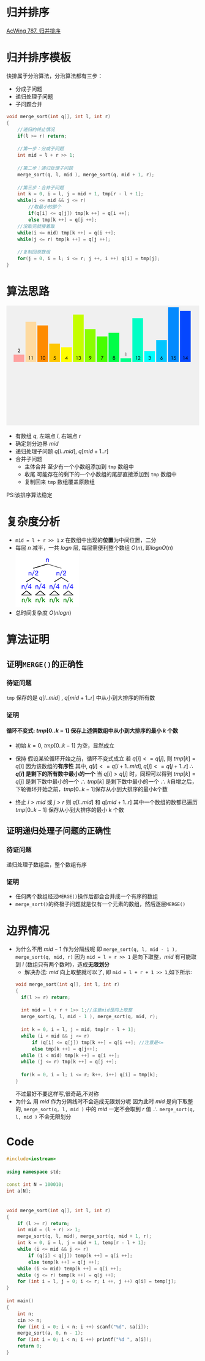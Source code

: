 # 归并排序
[AcWing 787. 归并排序](https://www.acwing.com/problem/content/description/789/)

# 归并排序模板

快排属于分治算法，分治算法都有三步：
- 分成子问题
- 递归处理子问题
- 子问题合并

```cpp
void merge_sort(int q[], int l, int r)
{
    //递归的终止情况
    if(l >= r) return;

    //第一步：分成子问题
    int mid = l + r >> 1;

    //第二步：递归处理子问题
    merge_sort(q, l, mid ), merge_sort(q, mid + 1, r);

    //第三步：合并子问题
    int k = 0, i = l, j = mid + 1, tmp[r - l + 1];
    while(i <= mid && j <= r)
        //取最小的那个
        if(q[i] <= q[j]) tmp[k ++] = q[i ++];
        else tmp[k ++] = q[j ++];
    //没取完就接着取
    while(i <= mid) tmp[k ++] = q[i ++];
    while(j <= r) tmp[k ++] = q[j ++];

    //复制回原数组
    for(j = 0, i = l; i <= r; j ++, i ++) q[i] = tmp[j];
}
```

# 算法思路
![](media/16571017566991.gif)

- 有数组 $q$, 左端点 $l$, 右端点 $r$
- 确定划分边界 $mid$
- 递归处理子问题 $q[l..mid]$, $q[mid+1..r]$
- 合并子问题
  - 主体合并
    至少有一个小数组添加到 `tmp` 数组中
  - 收尾
    可能存在的剩下的一个小数组的尾部直接添加到 `tmp` 数组中
  - 复制回来
    `tmp` 数组覆盖原数组

PS:该排序算法稳定

# 复杂度分析
- `mid = l + r >> 1`
  $x$ 在数组中出现的**位置**为中间位置，二分
- 每层 $n$ 减半，一共 $logn$ 层, 每层需便利整个数组 $O(n)$, 即$lognO(n)$
  ![](media/16570854250574.png)
- 总时间复杂度 $O(nlogn)$

# 算法证明
## 证明`MERGE()`的正确性
### 待证问题
`tmp` 保存的是 $q[l..mid]$ , $q[mid+1..r]$ 中从小到大排序的所有数
### 证明
#### 循环不变式: $tmp[0..k-1]$ 保存上述俩数组中从小到大排序的最小 $k$ 个数

- 初始
$k = 0$, $tmp[0..k-1]$ 为空，显然成立

- 保持
假设某轮循环开始之前，循环不变式成立
若 $q[i] <= q[j]$, 则 $tmp[k] = q[i]$
因为该数组的**有序性**
其中, $q[i] <= q[i+1..mid], q[j] <= q[j+1..r]$
∴ **$q[i]$ 是剩下的所有数中最小的一个**
当 $q[i] > q[j]$ 时，同理可以得到 $tmp[k] = q[j]$ 是剩下数中最小的一个
∴ $tmp[k]$ 是剩下数中最小的一个
∴ $k$自增之后，下轮循环开始之前，$tmp[0..k-1]$保存从小到大排序的最小k个数

- 终止
$i > mid$ 或 $j > r$
则 $q[l..mid]$ 和 $q[mid+1..r]$ 其中一个数组的数都已遍历
$tmp[0..k-1]$ 保存从小到大排序的最小 $k$ 个数

## 证明递归处理子问题的正确性
### 待证问题
递归处理子数组后，整个数组有序
### 证明
- 任何两个数组经过`MERGE()`操作后都会合并成一个有序的数组
- `merge_sort()`的终极子问题就是仅有一个元素的数组，然后逐层`MERGE()`
# 边界情况
- 为什么不用 $mid - 1$ 作为分隔线呢
即 `merge_sort(q, l, mid - 1 ), merge_sort(q, mid, r)`
因为 `mid = l + r >> 1` 是向下取整，$mid$ 有可能取到 $l$ (数组只有两个数时)，造成**无限划分**
  - 解决办法: $mid$ 向上取整就可以了, 即 `mid = l + r + 1 >> 1`,如下所示:
  ```cpp
  void merge_sort(int q[], int l, int r)
  {
    if(l >= r) return;

    int mid = l + r + 1>> 1;//注意mid是向上取整
    merge_sort(q, l, mid - 1 ), merge_sort(q, mid, r);

    int k = 0, i = l, j = mid, tmp[r - l + 1];
    while (i < mid && j <= r)
        if (q[i] <= q[j]) tmp[k ++] = q[i ++]; //注意是<=
        else tmp[k ++] = q[j++];
    while (i < mid) tmp[k ++] = q[i ++];
    while (j <= r) tmp[k ++] = q[j ++];

    for(k = 0, i = l; i <= r; k++, i++) q[i] = tmp[k];
  }
  ```
  不过最好不要这样写,很奇葩,不对称
- 为什么 用 $mid$ 作为分隔线时不会造成无限划分呢
  因为此时 $mid$ 是向下取整的, `merge_sort(q, l, mid )` 中的 $mid$ 一定不会取到 $r$ 值
  ∴ `merge_sort(q, l, mid )` 不会无限划分

# Code
```cpp
#include<iostream>

using namespace std;

const int N = 100010;
int a[N];


void merge_sort(int q[], int l, int r)
{
    if (l >= r) return;
    int mid = (l + r) >> 1;
    merge_sort(q, l, mid), merge_sort(q, mid + 1, r);
    int k = 0, i = l, j = mid + 1, temp[r - l + 1];
    while (i <= mid && j <= r)
        if (q[i] < q[j]) temp[k ++] = q[i ++];
        else temp[k ++] = q[j ++];
    while (i <= mid) temp[k ++] = q[i ++];
    while (j <= r) temp[k ++] = q[j ++];
    for (int i = l, j = 0; i <= r; i ++, j ++) q[i] = temp[j];
}

int main()
{
    int n;
    cin >> n;
    for (int i = 0; i < n; i ++) scanf("%d", &a[i]);
    merge_sort(a, 0, n - 1);
    for (int i = 0; i < n; i ++) printf("%d ", a[i]);
    return 0;
}
```